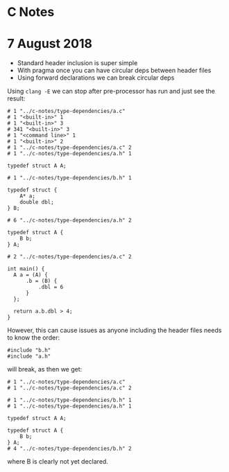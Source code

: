 # C Notes

# 7 August 2018

- Standard header inclusion is super simple
- With pragma once you can have circular deps between header files
- Using forward declarations we can break circular deps

Using `clang -E` we can stop after pre-processor has run and just see the result:

    # 1 "../c-notes/type-dependencies/a.c"
    # 1 "<built-in>" 1
    # 1 "<built-in>" 3
    # 341 "<built-in>" 3
    # 1 "<command line>" 1
    # 1 "<built-in>" 2
    # 1 "../c-notes/type-dependencies/a.c" 2
    # 1 "../c-notes/type-dependencies/a.h" 1

    typedef struct A A;

    # 1 "../c-notes/type-dependencies/b.h" 1

    typedef struct {
        A* a;
        double dbl;
    } B;

    # 6 "../c-notes/type-dependencies/a.h" 2

    typedef struct A {
        B b;
    } A;

    # 2 "../c-notes/type-dependencies/a.c" 2

    int main() {
      A a = (A) {
          .b = (B) {
              .dbl = 6
          }
      };

      return a.b.dbl > 4;
    }

However, this can cause issues as anyone including the header files needs to know the order:

    #include "b.h"
    #include "a.h"

will break, as then we get:

    # 1 "../c-notes/type-dependencies/a.c"
    # 1 "../c-notes/type-dependencies/a.c" 2

    # 1 "../c-notes/type-dependencies/b.h" 1
    # 1 "../c-notes/type-dependencies/a.h" 1

    typedef struct A A;

    typedef struct A {
        B b;
    } A;
    # 4 "../c-notes/type-dependencies/b.h" 2

where B is clearly not yet declared.

